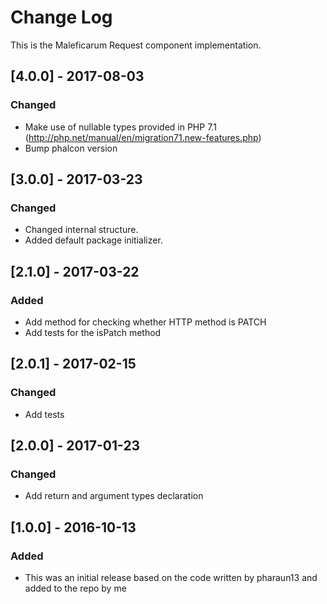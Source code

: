 # Change Log
This is the Maleficarum Request component implementation. 

## [4.0.0] - 2017-08-03
### Changed
- Make use of nullable types provided in PHP 7.1 (http://php.net/manual/en/migration71.new-features.php)
- Bump phalcon version

## [3.0.0] - 2017-03-23
### Changed
- Changed internal structure.
- Added default package initializer.

## [2.1.0] - 2017-03-22
### Added
- Add method for checking whether HTTP method is PATCH
- Add tests for the isPatch method

## [2.0.1] - 2017-02-15
### Changed
- Add tests

## [2.0.0] - 2017-01-23
### Changed
- Add return and argument types declaration

## [1.0.0] - 2016-10-13
### Added
- This was an initial release based on the code written by pharaun13 and added to the repo by me
